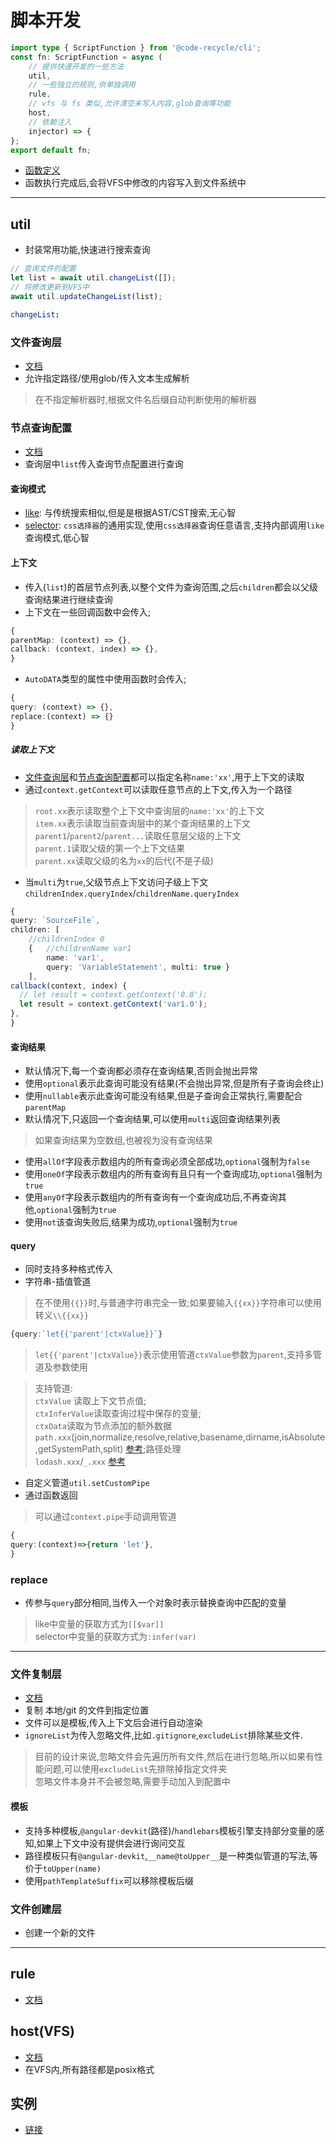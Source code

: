 # 脚本开发
```ts
import type { ScriptFunction } from '@code-recycle/cli';
const fn: ScriptFunction = async (
    // 提供快速开发的一些方法
    util, 
    // 一些独立的规则,供单独调用
    rule, 
    // vfs 与 fs 类似,允许清空未写入内容,glob查询等功能
    host, 
    // 依赖注入
    injector) => {
};
export default fn;
```

- [函数定义](api-docs/interfaces/ScriptFunction.html ':ignore')
- 函数执行完成后,会将VFS中修改的内容写入到文件系统中


---

## util
- 封装常用功能,快速进行搜索查询

```ts
// 查询文件的配置
let list = await util.changeList([]);
// 将修改更新到VFS中
await util.updateChangeList(list);
```

```yaml
changeList:
```

### 文件查询层
- [文档](api-docs/interfaces/FileQueryLayer.html ':ignore')
- 允许指定路径/使用glob/传入文本生成解析

> 在不指定解析器时,根据文件名后缀自动判断使用的解析器

### 节点查询配置 
- [文档](api-docs/types/NodeQueryItem.html ':ignore')
- 查询层中`list`传入查询节点配置进行查询

#### 查询模式
- [like](/zh-Hans/模式/like): 与传统搜索相似,但是是根据AST/CST搜索,无心智
- [selector](/zh-Hans/模式/selector): `css选择器`的通用实现,使用`css选择器`查询任意语言,支持内部调用`like`查询模式,低心智

#### 上下文
- 传入(`list`)的首层节点列表,以整个文件为查询范围,之后`children`都会以父级查询结果进行继续查询
- 上下文在一些回调函数中会传入;

```ts
{
parentMap: (context) => {},
callback: (context, index) => {},
}
```

- `AutoDATA`类型的属性中使用函数时会传入;

```ts
{
query: (context) => {},
replace:(context) => {}
}
```


##### 读取上下文
- [文件查询层](api-docs/interfaces/FileQueryLayer.html ':ignore')和[节点查询配置](api-docs/types/NodeQueryItem.html ':ignore')都可以指定名称`name:'xx'`,用于上下文的读取
- 通过`context.getContext`可以读取任意节点的上下文,传入为一个路径

> `root.xx`表示读取整个上下文中查询层的`name:'xx'`的上下文  
> `item.xx`表示读取当前查询层中的某个查询结果的上下文  
> `parent1`/`parent2`/`parent...`读取任意层父级的上下文  
> `parent.1`读取父级的第一个上下文结果  
> `parent.xx`读取父级的名为`xx`的后代(不是子级)  
- 当`multi`为`true`,父级节点上下文访问子级上下文`childrenIndex.queryIndex`/`childrenName.queryIndex`

```ts
{
query: `SourceFile`,
children: [
    //childrenIndex 0
    {   //childrenName var1
        name: 'var1', 
        query: 'VariableStatement', multi: true }
    ],
callback(context, index) {
  // let result = context.getContext('0.0');
  let result = context.getContext('var1.0');
},
}
```


#### 查询结果
- 默认情况下,每一个查询都必须存在查询结果,否则会抛出异常
- 使用`optional`表示此查询可能没有结果(不会抛出异常,但是所有子查询会终止)
- 使用`nullable`表示此查询可能没有结果,但是子查询会正常执行,需要配合`parentMap`
- 默认情况下,只返回一个查询结果,可以使用`multi`返回查询结果列表

> 如果查询结果为空数组,也被视为没有查询结果
- 使用`allOf`字段表示数组内的所有查询必须全部成功,`optional`强制为`false`
- 使用`oneOf`字段表示数组内的所有查询有且只有一个查询成功,`optional`强制为`true`
- 使用`anyOf`字段表示数组内的所有查询有一个查询成功后,不再查询其他,`optional`强制为`true`
- 使用`not`该查询失败后,结果为成功,`optional`强制为`true`

#### query
- 同时支持多种格式传入
- 字符串-插值管道

> 在不使用`{{}}`时,与普通字符串完全一致;如果要输入`{{xx}}`字符串可以使用转义`\\{{xx}}`

```ts
{query:`let{{'parent'|ctxValue}}`}
```

> `let{{'parent'|ctxValue}}`表示使用管道`ctxValue`参数为`parent`,支持多管道及参数使用  

> 支持管道:  
> `ctxValue` 读取上下文节点值;  
> `ctxInferValue`读取查询过程中保存的变量;  
> `ctxData`读取为节点添加的额外数据  
> `path.xxx`(join,normalize,resolve,relative,basename,dirname,isAbsolute,getSystemPath,split) [参考](api-docs/classes/Util.html#path ':ignore');路径处理  
> `lodash.xxx`/`_.xxx` [参考](https://lodash.com/docs)  

- 自定义管道`util.setCustomPipe`
- 通过函数返回

> 可以通过`context.pipe`手动调用管道

```ts
{
query:(context)=>{return 'let'},
}
```

### replace
- 传参与`query`部分相同,当传入一个对象时表示替换查询中匹配的变量

> like中变量的获取方式为`[[$var]]`  
> selector中变量的获取方式为`:infer(var)`

---
### 文件复制层
- [文档](api-docs/types/FileCopyLayer.html ':ignore')
- 复制 本地/git 的文件到指定位置
- 文件可以是模板,传入上下文后会进行自动渲染
- `ignoreList`为传入忽略文件,比如`.gitignore`,`excludeList`排除某些文件.

> 目前的设计来说,忽略文件会先遍历所有文件,然后在进行忽略,所以如果有性能问题,可以使用`excludeList`先排除掉指定文件夹  
> 忽略文件本身并不会被忽略,需要手动加入到配置中
#### 模板
- 支持多种模板,`@angular-devkit`(路径)/`handlebars`模板引擎支持部分变量的感知,如果上下文中没有提供会进行询问交互
- 路径模板只有`@angular-devkit`,`__name@toUpper__`是一种类似管道的写法,等价于`toUpper(name)`
- 使用`pathTemplateSuffix`可以移除模板后缀

### 文件创建层
- 创建一个新的文件

---


## rule
- [文档](api-docs/classes/Util.html#rule ':ignore')

## host(VFS)
- [文档](api-docs/classes/ReadScopedHost.html ':ignore')
- 在VFS内,所有路径都是posix格式

## 实例
- [链接](https://github.com/wszgrcy/code-recycle-plugin-script/tree/master/examples)